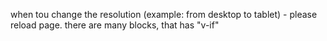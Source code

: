when tou change the resolution (example: from desktop to tablet) - please reload page. there are many blocks, that has "v-if" 
